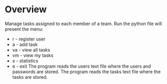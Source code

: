 # Overview
Manage tasks assigned to each member of a team. Run the python file will present the menu:
* r - register user
* a - add task
* va - view all tasks
* vm - view my tasks
* s - statistics
* e - exit
The program reads the users text file where the users and passwords are stored.
The program reads the tasks text file where the tasks are stored.
